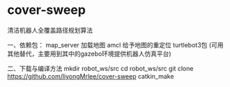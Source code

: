 # cover-sweep
清洁机器人全覆盖路径规划算法

一、依赖包：
map_server	加载地图
amcl		给予地图的重定位
turtlebot3包	(可用其他替代，主要用到其中的gazebo环境提供机器人仿真平台)

二、下载与编译方法
mkdir robot_ws/src
cd robot_ws/src
git clone https://github.com/liyongMrlee/cover-sweep
catkin_make 





